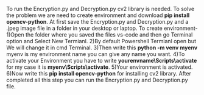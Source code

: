 To run the Encryption.py and Decryption.py cv2 library is needed.
To solve the problem we are need to create environment and download **pip install opencv-python**.
At first save the Encryption.py and Decryption.py and a .jpeg image file in a folder in your desktop or laptop.
To create environment-1)Open the folder where you saved the files vs-code and then go Terminal option and Select New Termianl.
                      2)By default Powershell Termianl open but We will change it in cmd Terminal.
                      3)Then write this **python -m venv myenv** myenv is my environment name you can give any name you want.
                      4)To activate your Environment you have to write **yourenvname\Scripts\activate** for my case it is **myenv\Scripts\activate**.
                      5)Your environment is activated.
                      6)Now write this **pip install opencv-python** for installing cv2 library.
After completed all this step you can run the Encryption.py and Decryption.py file.
                      
